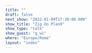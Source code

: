 ```yaml
---
title: ""
draft: false
next_show: "2022-01-09T17:30:00.000"
show_title: "Zig On Plan9"
show_type: "talk"
show_guest: "g_w1"
where: "Europe/Rome"
layout: "index"
---
```


